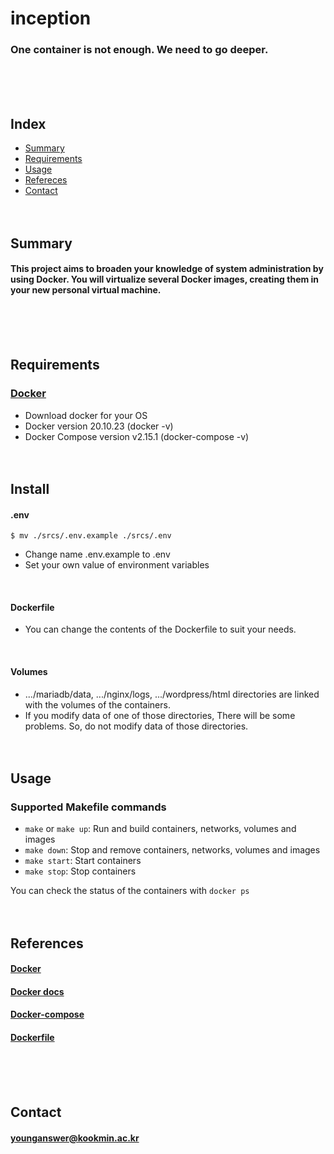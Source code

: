 # inception
### One container is not enough. We need to go deeper.
<br/><br/><br/>

## Index
* [Summary](#Summary)
* [Requirements](#Requirements)
* [Usage](#Usage)
* [Refereces](#References)
* [Contact](#Contact)
<br/><br/><br/>

## Summary
#### This project aims to broaden your knowledge of system administration by using Docker. You will virtualize several Docker images, creating them in your new personal virtual machine.
<br/><br/><br/>

## Requirements
### [Docker](https://www.docker.com)
* Download docker for your OS
* Docker version 20.10.23 (docker -v)
* Docker Compose version v2.15.1 (docker-compose -v)
<br/><br/><br/>

## Install
#### .env
	$ mv ./srcs/.env.example ./srcs/.env
* Change name .env.example to .env
* Set your own value of environment variables
<br/>

#### Dockerfile
* You can change the contents of the Dockerfile to suit your needs.
<br/>

#### Volumes
* .../mariadb/data, .../nginx/logs, .../wordpress/html directories are linked with the volumes of the containers.
* If you modify data of one of those directories, There will be some problems. So, do not modify data of those directories.
<br/><br/><br/>

## Usage
### Supported Makefile commands
* `make` or `make up`: Run and build containers, networks, volumes and images
* `make down`: Stop and remove containers, networks, volumes and images
* `make start`: Start containers
* `make stop`: Stop containers

You can check the status of the containers with `docker ps`
<br/><br/><br/>

## References
#### [Docker](https://www.docker.com)
#### [Docker docs](https://docs.docker.com)
#### [Docker-compose](https://docs.docker.com/compose/compose-file/03-compose-file/)
#### [Dockerfile](https://docs.docker.com/engine/reference/builder/)
<br/><br/><br/>

## Contact
#### younganswer@kookmin.ac.kr